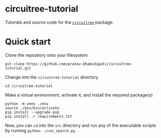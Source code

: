 # circuitree-tutorial
Tutorials and source code for the [`circuitree`](https://github.com/pranav-bhamidipati/circuitree) package.

# Quick start

Clone the repository onto your filesystem

```git clone https://github.com/pranav-bhamidipati/circuitree-tutorial.git```

Change into the `circuitree-tutorial` directory

```cd circuitree-tutorial```

Make a virtual environment, activate it, and install the required package(s)

```
python -m venv ./env
source ./env/bin/activate
pip install --upgrade pip
pip install -r requirements.txt
```

Now, you can `cd` into the `src` directory and run any of the executable scripts by running `python ./run_search.py`

